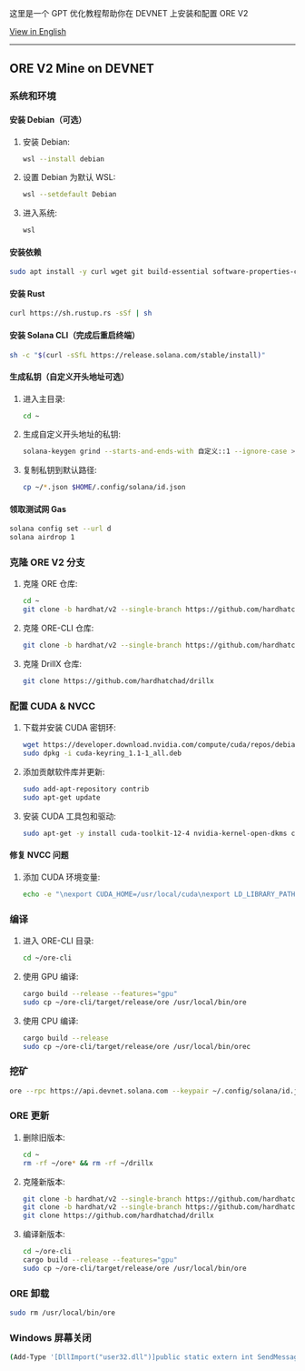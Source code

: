 这里是一个 GPT 优化教程帮助你在 DEVNET 上安装和配置 ORE V2

[View in English](https://github.com/smxl/ore-v2-mine/blob/main/README.md)

---

## ORE V2 Mine on DEVNET

### 系统和环境

#### 安装 Debian（可选）

1. 安装 Debian:
    ```sh
    wsl --install debian
    ```

2. 设置 Debian 为默认 WSL:
    ```sh
    wsl --setdefault Debian
    ```

3. 进入系统:
    ```sh
    wsl
    ```

#### 安装依赖

```sh
sudo apt install -y curl wget git build-essential software-properties-common
```

#### 安装 Rust

```sh
curl https://sh.rustup.rs -sSf | sh
```

#### 安装 Solana CLI（完成后重启终端）

```sh
sh -c "$(curl -sSfL https://release.solana.com/stable/install)"
```

#### 生成私钥（自定义开头地址可选）

1. 进入主目录:
    ```sh
    cd ~
    ```

2. 生成自定义开头地址的私钥:
    ```sh
    solana-keygen grind --starts-and-ends-with 自定义::1 --ignore-case >> seed.txt
    ```

3. 复制私钥到默认路径:
    ```sh
    cp ~/*.json $HOME/.config/solana/id.json
    ```

#### 领取测试网 Gas

```sh
solana config set --url d
solana airdrop 1
```

### 克隆 ORE V2 分支

1. 克隆 ORE 仓库:
    ```sh
    cd ~
    git clone -b hardhat/v2 --single-branch https://github.com/hardhatchad/ore
    ```

2. 克隆 ORE-CLI 仓库:
    ```sh
    git clone -b hardhat/v2 --single-branch https://github.com/hardhatchad/ore-cli
    ```

3. 克隆 DrillX 仓库:
    ```sh
    git clone https://github.com/hardhatchad/drillx
    ```

### 配置 CUDA & NVCC

1. 下载并安装 CUDA 密钥环:
    ```sh
    wget https://developer.download.nvidia.com/compute/cuda/repos/debian12/x86_64/cuda-keyring_1.1-1_all.deb
    sudo dpkg -i cuda-keyring_1.1-1_all.deb
    ```

2. 添加贡献软件库并更新:
    ```sh
    sudo add-apt-repository contrib
    sudo apt-get update
    ```

3. 安装 CUDA 工具包和驱动:
    ```sh
    sudo apt-get -y install cuda-toolkit-12-4 nvidia-kernel-open-dkms cuda-drivers
    ```

#### 修复 NVCC 问题

1. 添加 CUDA 环境变量:
    ```sh
    echo -e "\nexport CUDA_HOME=/usr/local/cuda\nexport LD_LIBRARY_PATH=\$LD_LIBRARY_PATH:/usr/local/cuda/lib64:/usr/local/cuda/extras/CUPTI/lib64\nexport PATH=\$PATH:\$CUDA_HOME/bin" >> ~/.bashrc
    ```

### 编译

1. 进入 ORE-CLI 目录:
    ```sh
    cd ~/ore-cli
    ```

2. 使用 GPU 编译:
    ```sh
    cargo build --release --features="gpu"
    sudo cp ~/ore-cli/target/release/ore /usr/local/bin/ore
    ```

3. 使用 CPU 编译:
    ```sh
    cargo build --release
    sudo cp ~/ore-cli/target/release/ore /usr/local/bin/orec
    ```

### 挖矿

```sh
ore --rpc https://api.devnet.solana.com --keypair ~/.config/solana/id.json mine --buffer-time 2
```

### ORE 更新

1. 删除旧版本:
    ```sh
    cd ~
    rm -rf ~/ore* && rm -rf ~/drillx
    ```

2. 克隆新版本:
    ```sh
    git clone -b hardhat/v2 --single-branch https://github.com/hardhatchad/ore
    git clone -b hardhat/v2 --single-branch https://github.com/hardhatchad/ore-cli
    git clone https://github.com/hardhatchad/drillx
    ```

3. 编译新版本:
    ```sh
    cd ~/ore-cli
    cargo build --release --features="gpu"
    sudo cp ~/ore-cli/target/release/ore /usr/local/bin/ore
    ```

### ORE 卸载

```sh
sudo rm /usr/local/bin/ore
```

### Windows 屏幕关闭

```sh
(Add-Type '[DllImport("user32.dll")]public static extern int SendMessage(int hWnd, int hMsg, int wParam, int lParam);' -Name a -Pas)::SendMessage(-1,0x0112,0xF170,2)
```
